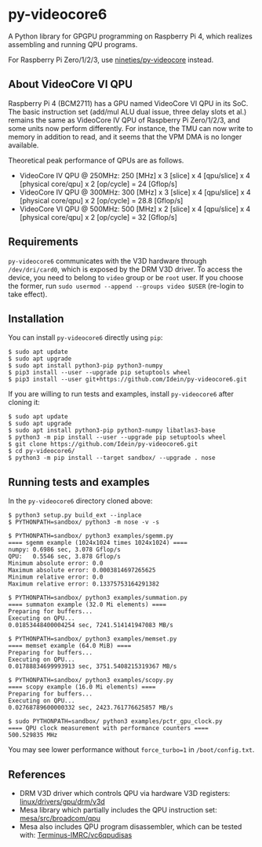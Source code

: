 # py-videocore6

A Python library for GPGPU programming on Raspberry Pi 4, which realizes
assembling and running QPU programs.

For Raspberry Pi Zero/1/2/3, use
[nineties/py-videocore](https://github.com/nineties/py-videocore) instead.


## About VideoCore VI QPU

Raspberry Pi 4 (BCM2711) has a GPU named VideoCore VI QPU in its SoC.
The basic instruction set (add/mul ALU dual issue, three delay slots et al.)
remains the same as VideoCore IV QPU of Raspberry Pi Zero/1/2/3, and some units
now perform differently.
For instance, the TMU can now write to memory in addition to read, and it seems
that the VPM DMA is no longer available.

Theoretical peak performance of QPUs are as follows.

- VideoCore IV QPU @ 250MHz: 250 [MHz] x 3 [slice] x 4 [qpu/slice] x 4 [physical core/qpu] x 2 [op/cycle] = 24 [Gflop/s]
- VideoCore IV QPU @ 300MHz: 300 [MHz] x 3 [slice] x 4 [qpu/slice] x 4 [physical core/qpu] x 2 [op/cycle] = 28.8 [Gflop/s]
- VideoCore VI QPU @ 500MHz: 500 [MHz] x 2 [slice] x 4 [qpu/slice] x 4 [physical core/qpu] x 2 [op/cycle] = 32 [Gflop/s]


## Requirements

`py-videocore6` communicates with the V3D hardware through `/dev/dri/card0`,
which is exposed by the DRM V3D driver.
To access the device, you need to belong to `video` group or be `root` user.
If you choose the former, run `sudo usermod --append --groups video $USER`
(re-login to take effect).


## Installation

You can install `py-videocore6` directly using `pip`:

```console
$ sudo apt update
$ sudo apt upgrade
$ sudo apt install python3-pip python3-numpy
$ pip3 install --user --upgrade pip setuptools wheel
$ pip3 install --user git+https://github.com/Idein/py-videocore6.git
```

If you are willing to run tests and examples, install `py-videocore6` after
cloning it:

```console
$ sudo apt update
$ sudo apt upgrade
$ sudo apt install python3-pip python3-numpy libatlas3-base
$ python3 -m pip install --user --upgrade pip setuptools wheel
$ git clone https://github.com/Idein/py-videocore6.git
$ cd py-videocore6/
$ python3 -m pip install --target sandbox/ --upgrade . nose
```


## Running tests and examples

In the `py-videocore6` directory cloned above:

```console
$ python3 setup.py build_ext --inplace
$ PYTHONPATH=sandbox/ python3 -m nose -v -s
```

```console
$ PYTHONPATH=sandbox/ python3 examples/sgemm.py
==== sgemm example (1024x1024 times 1024x1024) ====
numpy: 0.6986 sec, 3.078 Gflop/s
QPU:   0.5546 sec, 3.878 Gflop/s
Minimum absolute error: 0.0
Maximum absolute error: 0.0003814697265625
Minimum relative error: 0.0
Maximum relative error: 0.13375753164291382
```

```console
$ PYTHONPATH=sandbox/ python3 examples/summation.py
==== summaton example (32.0 Mi elements) ====
Preparing for buffers...
Executing on QPU...
0.01853448400004254 sec, 7241.514141947083 MB/s
```

```console
$ PYTHONPATH=sandbox/ python3 examples/memset.py
==== memset example (64.0 MiB) ====
Preparing for buffers...
Executing on QPU...
0.01788834699993913 sec, 3751.5408215319367 MB/s
```

```console
$ PYTHONPATH=sandbox/ python3 examples/scopy.py
==== scopy example (16.0 Mi elements) ====
Preparing for buffers...
Executing on QPU...
0.02768789600000332 sec, 2423.761776625857 MB/s
```

```console
$ sudo PYTHONPATH=sandbox/ python3 examples/pctr_gpu_clock.py
==== QPU clock measurement with performance counters ====
500.529835 MHz
```

You may see lower performance without `force_turbo=1` in `/boot/config.txt`.


## References

- DRM V3D driver which controls QPU via hardware V3D registers: [linux/drivers/gpu/drm/v3d](https://git.kernel.org/pub/scm/linux/kernel/git/stable/linux.git/tree/drivers/gpu/drm/v3d)
- Mesa library which partially includes the QPU instruction set: [mesa/src/broadcom/qpu](https://gitlab.freedesktop.org/mesa/mesa/tree/master/src/broadcom/qpu)
- Mesa also includes QPU program disassembler, which can be tested with: [Terminus-IMRC/vc6qpudisas](https://github.com/Terminus-IMRC/vc6qpudisas)

